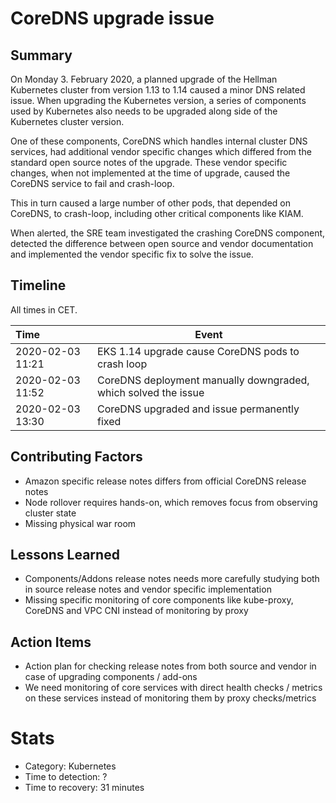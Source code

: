 # CoreDNS upgrade issue

## Summary

On Monday 3. February 2020, a planned upgrade of the Hellman Kubernetes cluster from version 1.13 to 1.14 caused a minor DNS related issue. When upgrading the Kubernetes version, a series of components used by Kubernetes also needs to be upgraded along side of the Kubernetes cluster version.

One of these components, CoreDNS which handles internal cluster DNS services, had additional vendor specific changes which differed from the standard open source notes of the upgrade. These vendor specific changes, when not implemented at the time of upgrade, caused the CoreDNS service to fail and crash-loop.

This in turn caused a large number of other pods, that depended on CoreDNS, to crash-loop, including other critical components like KIAM.

When alerted, the SRE team investigated the crashing CoreDNS component, detected the difference between open source and vendor documentation and implemented the vendor specific fix to solve the issue.

## Timeline

All times in CET.

| Time             | Event                                                          |
| :--------------- | -------------------------------------------------------------- |
| 2020-02-03 11:21 | EKS 1.14 upgrade cause CoreDNS pods to crash loop              |
| 2020-02-03 11:52 | CoreDNS deployment manually downgraded, which solved the issue |
| 2020-02-03 13:30 | CoreDNS upgraded and issue permanently fixed                   |

## Contributing Factors

- Amazon specific release notes differs from official CoreDNS release notes
- Node rollover requires hands-on, which removes focus from observing cluster state
- Missing physical war room

## Lessons Learned

- Components/Addons release notes needs more carefully studying both in source release notes and vendor specific implementation
- Missing specific monitoring of core components like kube-proxy, CoreDNS and VPC CNI instead of monitoring by proxy

## Action Items

- Action plan for checking release notes from both source and vendor in case of upgrading components / add-ons
- We need monitoring of core services with direct health checks / metrics on these services instead of monitoring them by proxy checks/metrics

# Stats

- Category: Kubernetes
- Time to detection: ?
- Time to recovery: 31 minutes
